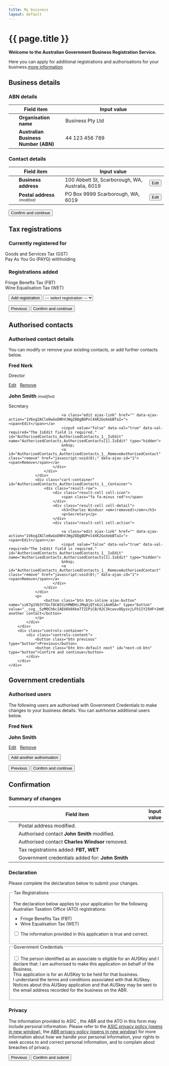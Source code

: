 ```yaml
---
title: My business
layout: default
---
```

<style>
	.result-cell h3 {
		margin: 1em 0 0 0;
	}
	
	h3 em, td em {
		font-weight: normal;
		font-size: 70%;
	}
	
	.cell-icon {
		text-align: center;
	}
	
	.cell-icon img {
		padding: inherit;
	}
	
	.orange {
		color: #ef5a28;
	}
	.red {
		color: #ef0000;
	}
	.green {
		color: #009900;
	}
	.cell-icon span.fa {
		font-size: 1.5em;
		vertical-align: middle;
	}
	
	.cell-icon span.fa-check-circle {
		font-size: 1.8em;
	}
	
	table tr td span.fa {
		font-size: 150%;
	}
	
	.bold {
		font-weight: bold;
	}
	
</style>
<h1 id="heading" tabindex="-1">{{ page.title }}</h1>
<p class="intro"><strong>Welcome to the Australian Government Business Registration Service.</strong></p>
<p>Here you can apply for additional registrations and authorisations for your business.<a class="cd-btn help" href="#"><span>more information</span></a></p>
<div id="business-details" class="sub-section-container sub-section-open">
	<h2>Business details</h2>
	<div class="sub-section-content">
		<h3 class="larger">ABN details</h3>
		<table id="abn-details">
			<thead class="visuallyhidden">
				<tr>
					<th colspan="2">Field item</th>
					<th>Input value</th>
				</tr>
			</thead>
			<tbody>
				<tr>
					<td>&nbsp;</td>
					<td class="field-name bold">Organisation name</td>
					<td class="input-value">Business Pty Ltd</td>
				</tr>
				<tr>
					<td width="5%">&nbsp;</td>
					<td width="30%" class="field-name bold">Australian Business Number (ABN)</td>
					<td width="65%" class="input-value">44 123 456 789</td>
				</tr>
			</tbody>
		</table>
		<h3 class="larger">Contact details</h3>
		<table id="contact-details">
			<thead class="visuallyhidden">
				<tr>
					<th colspan="2">Field item</th>
					<th colspan="2">Input value</th>
				</tr>
			</thead>
			<tbody>
				<tr>
					<td width="5%">&nbsp;</td>
					<td width="30%" class="field-name bold">Business address</td>
					<td width="55%" class="input-value">100 Abbett St, Scarborough, WA, Australia, 6019</td>
					<td width="10%"><button type="button" class="btn btn-default ico-edit" data-changepath="/registration/businessdetails?appId=1029&amp;s=1">Edit</button></td>
				</tr>
				<tr>
					<td><span class="fa fa-pencil orange"></span></td>
					<td class="field-name bold">Postal address <em>(modified)</em></td>
					<td class="input-value">PO Box 9999 Scarborough, WA, 6019</td>
					<td><button type="button" class="btn btn-default ico-edit" data-changepath="/registration/businessdetails?appId=1029&amp;s=1">Edit</button></td>
				</tr>
			</tbody>
		</table>
		<div class="controls-container">
			<div class="controls-content">
				<button class="btn btn-default next" id="next-cd-btn" type="button">Confirm and continue</button>
			</div>
		</div>
	</div>
</div>
<div id="business-details" class="sub-section-container">
	<h2>Tax registrations</h2>
	<div class="sub-section-content">
		<h3>Currently registered for</h3>
		<ul style="list-style: none; margin-left: -40px">
			<li><span class="fa fa-check green" style="font-size:150%; margin-right: 5px"></span> Goods and Services Tax (GST)</li>
			<li><span class="fa fa-check green" style="font-size:150%; margin-right: 5px"></span> Pay As You Go (PAYG) withholding</li>
		</ul>
		<h3>Registrations added</h3>
		<ul style="list-style: none; margin-left: -40px">
			<li><span class="fa fa-plus orange" style="font-size:150%; margin-right: 5px"></span> Fringe Benefts Tax (FBT)</li>
			<li><span class="fa fa-plus orange" style="font-size:150%; margin-right: 5px"></span> Wine Equalisation Tax (WET)</li>
		</ul>
		<p>
			<button class="btn btn-inline ajax-button" name="siK7g1V63Y7Ocf8CW33zhMWDHiJMq4jQTs6iCiAoHSA=" type="button" value="__cvg__SzM0Ch6cIAEU6k0Xke772IPiCB/02C3kcwsv8QysvjLFh1IY25HF+2mH5Y2atCnz">Add registration</button>
			<select>
				<option>--- select registration ---</option>
				<option>Luxury Car Tax (LCT)</option>
				<option>Fuel Tax Credits (FTC)</option>
			</select>
		</p>
		<div class="controls-container">
			<div class="controls-content">
				<button class="btn previous" type="button">Previous</button>
				<button class="btn btn-default next" id="next-cd-btn" type="button">Confirm and continue</button>
			</div>
		</div>
	</div>
</div>
<div id="business-details" class="sub-section-container">
	<h2>Authorised contacts</h2>
	<div class="sub-section-content">
		<div class="sub-section-content">
			<h3 class="larger">Authorised contact details</h3>
			<p>You can modify or remove your existing contacts, or add further contacts below.</p>
			<div id="AuthorisedContacts_AuthorisedContacts">
				<div class="cart-container" id="AuthorisedContacts_AuthorisedContacts_0__Container">
					<div class="result-row">
						<div class="result-cell cell-icon">
							<span class="fa fa-check-circle green"></span>
						</div>
						<div class="result-cell cell-detail">
							<h3>Fred Nerk</h3>
							<p>Director</p>
						</div>
						<div class="result-cell cell-action">
							<a class="edit ajax-link" href="" data-ajax-action="1V6ogZACle0wGoDNhVJWgZ8DgBDPnl4XK2GoXebBTaI="><span>Edit</span></a>
							<input value="false" data-val="true" data-val-required="The IsEdit field is required." id="AuthorisedContacts_AuthorisedContacts_0__IsEdit" name="AuthorisedContacts.AuthorisedContacts[0].IsEdit" type="hidden">
							&nbsp;
							<a id="AuthorisedContacts_AuthorisedContacts_0__RemoveAuthorisedContact" class="remove" href="javascript:void(0);" data-ajax-id="0"><span>Remove</span></a>
						</div>
					</div>
				</div>
				<div class="cart-container" id="AuthorisedContacts_AuthorisedContacts_1__Container">
					<div class="result-row">
						<div class="result-cell cell-icon">
							<span class="fa fa-pencil orange"></span>
						</div>
						<div class="result-cell cell-detail">
							<h3>John Smith <em>(modified)</em></h3>
							<p>Secretary</p>
						</div>
						<div class="result-cell cell-action">

							<a class="edit ajax-link" href="" data-ajax-action="1V6ogZACle0wGoDNhVJWgZ8DgBDPnl4XK2GoXebBTaI="><span>Edit</span></a>
							<input value="false" data-val="true" data-val-required="The IsEdit field is required." id="AuthorisedContacts_AuthorisedContacts_1__IsEdit" name="AuthorisedContacts.AuthorisedContacts[1].IsEdit" type="hidden">
							&nbsp;
							<a id="AuthorisedContacts_AuthorisedContacts_1__RemoveAuthorisedContact" class="remove" href="javascript:void(0);" data-ajax-id="1"><span>Remove</span></a>
						</div>
					</div>
				</div>
				<div class="cart-container" id="AuthorisedContacts_AuthorisedContacts_1__Container">
					<div class="result-row">
						<div class="result-cell cell-icon">
							<span class="fa fa-minus red"></span>
						</div>
						<div class="result-cell cell-detail">
							<h3>Charles Windsor <em>(removed)</em></h3>
							<p>Secretary</p>
						</div>
						<div class="result-cell cell-action">

							<a class="edit ajax-link" href="" data-ajax-action="1V6ogZACle0wGoDNhVJWgZ8DgBDPnl4XK2GoXebBTaI="><span>Edit</span></a>
							<input value="false" data-val="true" data-val-required="The IsEdit field is required." id="AuthorisedContacts_AuthorisedContacts_1__IsEdit" name="AuthorisedContacts.AuthorisedContacts[1].IsEdit" type="hidden">
							&nbsp;
							<a id="AuthorisedContacts_AuthorisedContacts_1__RemoveAuthorisedContact" class="remove" href="javascript:void(0);" data-ajax-id="1"><span>Remove</span></a>
						</div>
					</div>
				</div>
				<p>
					<button class="btn btn-inline ajax-button" name="siK7g1V63Y7Ocf8CW33zhMWDHiJMq4jQTs6iCiAoHSA=" type="button" value="__cvg__SzM0Ch6cIAEU6k0Xke772IPiCB/02C3kcwsv8QysvjLFh1IY25HF+2mH5Y2atCnz">Add another contact</button>
				</p>
			</div>
		</div>
		<div class="controls-container">
			<div class="controls-content">
				<button class="btn previous" type="button">Previous</button>
				<button class="btn btn-default next" id="next-cd-btn" type="button">Confirm and continue</button>
			</div>
		</div>
	</div>
</div>
<div id="business-details" class="sub-section-container">
	<h2>Government credentials</h2>
	<div class="sub-section-content">
		<h3 class="larger">Authorised users</h3>
		<p>The following users are authorised with Government Credentials to make changes to your business details. You can autrhorise additional users below.</p> 
		<div id="AuthorisedContacts_AuthorisedContacts">
			<div class="cart-container" id="AuthorisedContacts_AuthorisedContacts_0__Container">
				<div class="result-row">
					<div class="result-cell cell-icon">
						<span class="fa fa-check-circle green"></span>
					</div>
					<div class="result-cell cell-detail">
						<h3>Fred Nerk</h3>
						<p></p>
					</div>
					<div class="result-cell cell-action">
					</div>
				</div>
			</div>
			<div class="cart-container" id="AuthorisedContacts_AuthorisedContacts_1__Container">
				<div class="result-row">
					<div class="result-cell cell-icon">
						<span class="fa fa-plus orange"></span>
					</div>
					<div class="result-cell cell-detail">
						<h3>John Smith</h3>
						<p></p>
					</div>
					<div class="result-cell cell-action">
						<a class="edit ajax-link" href="" data-ajax-action="1V6ogZACle0wGoDNhVJWgZ8DgBDPnl4XK2GoXebBTaI="><span>Edit</span></a>
						<input value="false" data-val="true" data-val-required="The IsEdit field is required." id="AuthorisedContacts_AuthorisedContacts_1__IsEdit" name="AuthorisedContacts.AuthorisedContacts[1].IsEdit" type="hidden">
							&nbsp;
						<a id="AuthorisedContacts_AuthorisedContacts_1__RemoveAuthorisedContact" class="remove" href="javascript:void(0);" data-ajax-id="1"><span>Remove</span></a>
					</div>
				</div>
			</div>
			<p>
				<button class="btn btn-inline ajax-button" name="siK7g1V63Y7Ocf8CW33zhMWDHiJMq4jQTs6iCiAoHSA=" type="button" value="__cvg__SzM0Ch6cIAEU6k0Xke772IPiCB/02C3kcwsv8QysvjLFh1IY25HF+2mH5Y2atCnz">Add another authorisation</button>
			</p>
		</div>
		<div class="controls-container">
			<div class="controls-content">
				<button class="btn previous" type="button">Previous</button>
				<button class="btn btn-default next" id="next-cd-btn" type="button">Confirm and continue</button>
			</div>
		</div>
	</div>
</div>
<div id="business-details" class="sub-section-container">
	<h2>Confirmation</h2>
	<div class="sub-section-content">
		<h3>Summary of changes</h3>
		<table id="abn-details">
			<thead class="visuallyhidden">
				<tr>
					<th colspan="2">Field item</th>
					<th>Input value</th>
				</tr>
			</thead>
			<tbody>
				<tr>
					<td width="5%"><span class="fa fa-pencil orange"></span></td>
					<td width="90%" class="field-name">Postal address modified.</td>
				</tr>
				<tr>
					<td width="5%"><span class="fa fa-pencil orange"></span></td>
					<td width="90%" class="field-name">Authorised contact <strong>John Smith</strong> modified.</td>
				</tr>
				<tr>
					<td width="5%"><span class="fa fa-minus red"></span></td>
					<td width="90%" class="field-name">Authorised contact <strong>Charles Windsor</strong> removed.</td>
				</tr>
				<tr>
					<td width="5%"><span class="fa fa-plus orange"></span></td>
					<td width="90%" class="field-name">Tax registrations added: <strong>FBT, WET</strong></td>
				</tr>
				<tr>
					<td width="5%"><span class="fa fa-plus orange"></span></td>
					<td width="90%" class="field-name">Government credentials added for: <strong>John Smith</strong></td>
				</tr>
			</tbody>
		</table>
		<h3 class="larger">Declaration</h3>
		<p>Please complete the delclaration below to submit your changes.</p>
		<div id="ajax-container-for-declaration">
			<div class="declaration-wrapper margin-top-075">
				<div id="declaration-text" class="grid-row">
                    <fieldset class="custom-controls">
						<legend class="larger no-padding">Tax Registrations</legend>
						<p>The declaration below applies to your application for the following Australian Taxation Office (ATO) registrations:</p>
						<ul>
							<li>Fringe Benefits Tax (FBT)</li>
							<li>Wine Equalisation Tax (WET)</li>
						</ul>
						<p>
							<input data-val="true" data-val-required="The ATOTrueAndCorrectCheckBox field is required." id="ATOTrueAndCorrectCheckBox" name="ATOTrueAndCorrectCheckBox" type="checkbox" value="true"><input name="ATOTrueAndCorrectCheckBox" type="hidden" value="false">
							<label id="ato-trueandcorrect-check" for="ATOTrueAndCorrectCheckBox">The information provided in this application is true and correct. </label>
						</p>
					</fieldset>
                    <fieldset class="custom-controls">
						<legend class="larger no-padding">Government Credentials</legend>
						<p>
							<input data-val="true" data-val-required="The AUSKeyCheckBox field is required." id="AUSKeyCheckBox" name="AUSKeyCheckBox" type="checkbox" value="true"><input name="AUSKeyCheckBox" type="hidden" value="false">
							<label id="ato-auskey-check" for="AUSKeyCheckBox">The person identified as an associate is eligible for an AUSKey and I declare that:
							<span class="dot-point">I am authorised to make this application on behalf of the Business.</span><br>
							<span class="dot-point">This application is for an AUSKey to be held for that business.</span><br>
							<span class="dot-point">I understand the terms and conditions associated with that AUSkey.</span><br>
							<span class="dot-point">Notices about this AUSkey application and that AUSkey may be sent to the email address recorded for the business on the ABR.</span> </label>
						</p>
					</fieldset>
				</div>
				<div class="grid-row">
					<h3>Privacy</h3>
					<p>The information provided to ASIC <span class="addition">, the ABR and the ATO</span> in this form may include personal information. Please refer to the <a href="http://www.asic.gov.au/privacy" target="_blank">ASIC privacy policy <span class="visuallyhidden">(opens in new window)</span></a>, the <a href="https://abr.gov.au/General-information/Privacy/Privacy---abr-gov-au-website" target="_blank">ABR privacy policy <span class="visuallyhidden">(opens in new window)</span></a> for more information about how we handle your personal information, your rights to seek access to and correct personal information, and to complain about breaches of privacy.</p>
				</div>
			</div>
		</div>
		<div class="controls-container">
			<div class="controls-content">
				<button class="btn previous" type="button">Previous</button>
				<button class="btn btn-default next" id="next-cd-btn" type="button">Confirm and submit</button>
			</div>
		</div>
	</div>
</div>
<script type="text/javascript">
	$(document).ready(function () {
	
		navigationWithinPage();
		initSaveForLater();

	
		var qryStr = getUrlVars();
		if (qryStr.type !== undefined) {
			$(qryStr.type.split(',')).each(function(i, str) {
				$('#' + str).prop('checked', true);
			});
		}
		
		$("#start-applying").click(function() {
			
		});
	
		$("#next").click(function (e) {
			e.preventDefault();
			var queryString = "";

			if ($("#co").prop("checked") && $("#gst").prop("checked")) {
				queryString = "type=co,gst";
			} else if ($("#co").prop("checked")) {
				queryString = "type=co";
			} else if ($("#gst").prop("checked")) {
				queryString = "type=gst";
			}

			if ($("#abn").prop("checked")) {

				if (queryString.length == 0) {
					queryString = "type=abn";
				}
				else {
					queryString += ",abn";
				}
			}

			document.location = "entitlement.html?" + queryString;
		});
	});

	/* Drop down settings menu */
	$("nav").accessibleMegaMenu({
		/* prefix for generated unique id attributes, which are required to indicate aria-owns, aria-controls and aria-labelledby */
		uuidPrefix: "accessible-megamenu",
		/* css class used to define the megamenu styling */
		menuClass: "nav-menu",
		/* css class for a top-level navigation item in the megamenu */
		topNavItemClass: "nav-item",
		/* css class for a megamenu panel */
		panelClass: "sub-nav",
		/* css class for a group of items within a megamenu panel */
		panelGroupClass: "sub-nav-group",
		/* css class for the hover state */
		hoverClass: "hover",
		/* css class for the focus state */
		focusClass: "focus",
		/* css class for the open state */
		openClass: "open"
	});
</script>

